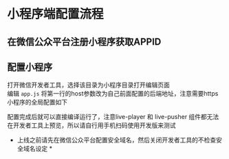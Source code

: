 # 小程序端配置流程

## 在微信公众平台注册小程序获取APPID
[](http://7xn38i.com1.z0.glb.clouddn.com/wapp/wapp/1517801817016.jpg)

## 配置小程序
打开微信开发者工具，选择该目录为小程序目录打开编辑页面   
编辑 `app.js` 将第一行的host参数改为自己前面配置的后端地址，注意需要https   
小程序的全局配置如下  
[](http://7xn38i.com1.z0.glb.clouddn.com/wapp/1517802876727.jpg)

配置完成后就可以直接编译运行了，注意live-player 和 live-pusher
组件都无法在开发者工具上预览，所以请自行用手机扫码使用开发版来测试

* 上线之前请先在微信公众平台配置安全域名，然后关闭开发者工具的不检查安全域名设定 *
